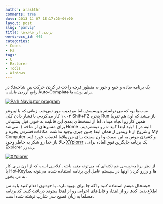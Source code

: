 ```yaml
---
author: arashthr
comments: true
date: 2013-11-07 15:17:23+00:00
layout: post
slug: 'panvig'
title: پریدن از شاخه‌ها
wordpress_id: 448
categories:
- Codes
- Fa
tags:
- C
- Explorer
- Tools
- Windows
---
```




یک برنامه ساده و جمع و جور به منظور هرچه راحت تر کردن حرکت بین شاخه‌ها؛ در واقع آوردن قابلیت Auto-Complete برای پوشه‌ها.


[![Path Navigator prorgram](http://arashthr.files.wordpress.com/2013/11/p2.png?w=300)](http://arashthr.files.wordpress.com/2013/11/p2.png)


مدت‌ها بود که می‌خواستم بنویسمش، اما موقعیت جور نمی‌شد. زمانی‌ که با اوبونتو ۱۰.۰۴ کار می‌کردم، با فشار دادن کلی‌ Shift+F2 پنجره Run باز میشد که اون هم تقریبا همین کار رو انجام میداد. اما از نسخه‌های بعدی این قابلیت به خوبی‌ قبل پشتیبانی‌ نمی‌شد. ( برای مسیر‌های از شاخه Home ، باید ابتدا کلید ~ رو میفشردیم ! )
البته در ویندوز از همان ابتدا چنین چیزی وجود نداشت. مکافات فشردن پنجره و E و شروع از My Computer و کشیدن موس به این سمت و اون سمت برای من واقعا اعصاب خورد کنه. حالا باز خدا رو شکر به خاطر وجود [XYplorer](http://www.xyplorer.com) ، یک برنامه جایگزین فوق‌العاده برای Explorer ویندوز.


[![XYplorer](http://arashthr.files.wordpress.com/2013/11/p3.png?w=300)](http://arashthr.files.wordpress.com/2013/11/p3.png)


از نظر برنامه‌نویسی هم نکته‌ای که می‌تونه مفید باشه، کلاسی است که از اون برای کار با Hot-Key‌ها و رزرو کردن اونها در سیستم عامل این برنامه استفاده شده، می‌تونه بعدا به درد بخور.

خوشحال میشم استفاده کنید و اگه جا برای بهبود داره، یا خودتون اقدام کنید یا به من اطلاع بدید. کد‌ها رو از [اینجا](http://ge.tt/6JuQk2o/v/6?c)، و فایل‌های اجرایی رو از [اینجا](http://ge.tt/6JuQk2o/v/4?c) میتونید دریافت کنید. کد برنامه مسلما به زبان فصیح سی‌ شارپ نوشته شده است.
